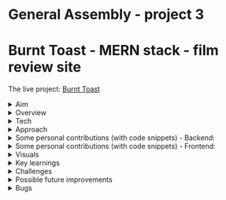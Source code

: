 # General Assembly - project 3
# Burnt Toast - MERN stack - film review site
The live project: [Burnt Toast](http://burnt-toast-ga.herokuapp.com/)

<details>
  <summary>Aim</summary>
  <ul>
    <li>In the teams of three we’ve assigned you, build a full stack application.</li>
    <li>Use MERN stack - MongoDB, Express, React.js & Node.</li>
    <li>Include CRUD operations.</li>
    <li>For a challenge - include Authentication.</li>
    <li>Use SASS for styling</li>
    <li>For a challenge include one or more dependencies for React libraries</li>
    <li>It can be a direct clone of, or inspired by, an existing website.</li>
    <li>Make wireframes as well as a written plan in order for us to sign you off.</li>
  </ul>
</details>

<details>
  <summary>Overview</summary>
  <ul>
    <li>Movie review website, on some level modeled after Rotten Tomatoes.</li>
    <li>Fully functional MERN stack application.</li>
    <li>CRUD operations - create, view, update and delete films on the database. </li>
    <li>+ Rate films others have posted.</li>
    <li>+ Add comments and ‘Like’ comments on particular films.</li>
    <li>Includes Authentication (Register / Login & perform restricted actions when logged in)</li>
    <li>Consistent styling throughout, achieved mainly with SASS.</li>
    <li>
      Two React libraries utilised - React-Reveal for some subtle animations and React-Bootstrap for some component styling, including a carousel that displays all       movies in the database (including new additions)
    </li>
    <li>Responsive design (works on a range of screen sizes)</li>
  </ul>
</details>

<details>
  <summary>Tech</summary>
  <ul>
    <li>
      <details>
        <summary>Frontend - React & Sass - 50% :</summary>
        <ul>
          <li>The client facing APP.</li>
          <liComponents of all shapes and sizes for getting and displaying data.></li>
          <li>Helper functions (configurable blueprints for sending requests).</li>
          <li>Various pages on which components are rendered.</li>
          <li>Index.js where the client facing app is injected into the document root (an HTML file).</li>
          <li>Positioning, fonts & colouring.</li>
          <li>Responsive design (media queries).</li>
        </ul>
      </details>
    </li>
    <li>
      <details>
        <summary>Backend (JavaScript / MongoDB / Express / Node) 50% :</summary>
        <ul>
          <li>Configuration (the environment, the routes (endpoints) & secure routes</li>
          <li>Controllers (functions which handle incoming requests)</li>
          <li>Models - Exported schemas for data which will be added - this includes any relationships (embedded and reference relationships)</li>
          <li>db - contains data and seeds.</li>
        </ul>
      </details>
    </li>
  </ul>
</details>

<details>
  <summary>Approach</summary>
  <ul>
    <li>
      <details>
        <summary>Beginning - planning :</summary>
        <ul>
          <li>Immediately we set up a Trello board</li>
          <li>
            We started with written plans for the front and backend respectively, taking turns making notes as we discussed ideas on a Zoom call.
            <ul>
              <li>
                Backend plan: we listed the necessary schemas, controllers, routes, secure routes and described the index, environment and database we would be                     building.
              </li>
              <li>
                Frontend plan: we described the project, components and pages. - we also used wireframes as a visual aid and included those in the trello board.
              </li>
            </ul>
          </li>
          <li>We then added three lists - ‘to do’, ‘in progress’, ‘done’ - in order to track progress.</li>
          <li>
            Once we had established the mongo database it was time to begin work on the backend code, starting with the environment & index - closely following the             notes we made during the previous segment of the course.
          </li>
          <li>
            We built the models that we felt were necessary to deliver and MVP and established the required relationships. - My Teammate Shak largely took ownership over this at first as he was keen to practice, I helped guide the process and wrote some of the complex relationships/models/controllers later on.
          </li>
          <li>
            We then began writing controllers and routes simultaneously and testing them using Insomnia (analogous to postman which you also may be familiar with).             Testing in this way allows us to ensure our requests, our routes and our controllers are fully functional before starting work on the front end.
          </li>
          <li>
            We began work on the frontend once we were able to make the fundamental requests and get the appropriate errors returned if we did not provide a valid             authorization token. These specified requests were as follows: 
            <ul>
              <li>
                (POST) Register a user, Login, get the user data, add a movie to the database, (GET) get the data for one or all of the movies, (PUT) edit a movie,                 (DELETE) delete a movie.
              </li>
            </ul>
          </li>
        </ul>
      </details>
    </li>
    <li>
      <details>
        <summary>Middle - bulk of the project :</summary>
        <p>
          Just before we began work on the frontend, an update was made to the react-router-dom architecture, which introduced a bonus challenge - to correctly               implement the new system we were unfamiliar with.
        </p>
        <ul>
          <li>
            We created a ‘helpers’ folder containing configurable callback functions for making our requests. In this way your request functions can all be located             and edited fairly easily if necessary down the line.
          </li>
          <li>
            Our thorough plan gave us a clear overview of the pages and components we would have to build for our MVP and we made quick progress with those -                   building out things like the navigation bar and the footer which would be seen on every page - then the register and login form which we used to retest             our requests and routes, successfully.
          </li>
          <li>
            The home page (carousel of movies within the database which is updated live) was challenging and I took ownership over that component, having worked               with the react bootstrap library in the past. 
          </li>
          <li>
            My Teammate Kirtan built a brilliant search bar system, utilising what he’d learned on his previous project.
          </li>
          <li>
            Building out things like the ‘movies’ page felt easy and went smoothly overall.
          </li>
        </ul>
      </details>
    </li>
    <li>
      <details>
        <summary>End - polishing & testing :</summary>
        <ul>
          <li>
            The later stages of the process involved adding to the backend. Shak and I worked out what kind of schemas and relationships we would need to allow a               logged in user the ability to comment on a movie and like existing comments. 
            <img src=https://user-images.githubusercontent.com/89402596/149163175-9747ba59-20d5-4359-97da-ef079aebd727.png />
          </li>
          <li>
            We had to write complex controllers for those operations, testing them on insomnia. Writing the controllers for liking and unliking a comment on a film             was especially challenging, grappling with the logic until It worked on insomnia was a satisfying process. - I took ownership over this logic.
            <img src=https://user-images.githubusercontent.com/89402596/149163006-10c58fb4-1456-4cfb-b9d7-8137572249fa.png />
          </li>
          <li>
            I then began work on the front end, which turned out to be even more challenging funnily enough. I was able to make the commenting system work in time             for the presentation but the like / unlike system still needed some small tweaks. - I felt there was room for improvement. 
          </li>
          <li>
            We then styled the project, finding fonts, a logo, and a color scheme that we felt suited the project. I took ownership over much of this stage of the             process. I found and implemented a second React library called react-reveal, which allowed me to include simple animations on all of the sites forms,               giving the site a slightly more dynamic feel. 
          </li>
        </ul>
      </details>
    </li>
  </ul>
</details>

<details>
  <summary>Some personal contributions (with code snippets) - Backend:</summary>
  <p>Models - Embedded relationship within an embedded relationship</p>
  <img src=https://user-images.githubusercontent.com/89402596/149164171-fd62b783-5fb6-4312-9e3c-63f16f4af8c8.png />
  <p>Controllers - Add or delete a film rating</p>
  <img src=https://user-images.githubusercontent.com/89402596/149163897-88bff672-c882-4bc4-b35f-79822c9b5b32.png />
  <p>Controllers - Like an existing comment:</p>
  <img src=https://user-images.githubusercontent.com/89402596/149163671-3cb63059-1683-40b6-8846-0c87cf731905.png />
</details>

<details>
  <summary>Some personal contributions (with code snippets) - Frontend:</summary>
  <p>'helpers' - exported functions for making requests: </p>
  <img src=https://user-images.githubusercontent.com/89402596/149167174-2d9a1477-d0a3-428f-92e3-603269073dab.png />
  <img src=https://user-images.githubusercontent.com/89402596/149167680-629b7dd0-74fd-4117-b680-afa2a16efc23.png />
  <p>
    Building a Carousel of all movies in the database at any given time. -- To do this make a request for all films in the database saving them to a stateful variable assigned an array of objects (films) -> map over this array of films -> create an instance of a 'Slide' component passing the individual film object as React props
  </p>
  <img src=https://user-images.githubusercontent.com/89402596/149164991-81944899-56b6-4c81-af85-50eb36e8b1b1.png />
</details>

<details>
  <summary>Visuals</summary>
  <p>Homepage :</p>
  <img src=https://user-images.githubusercontent.com/89402596/148926456-b9cdac8c-4c9d-413a-8e50-b6dc8bad171d.png />
  <p>View all films :</p>
  <img src=https://user-images.githubusercontent.com/89402596/148926563-8da54d73-2fce-48e3-8526-58cef765d67d.png />
  <p>View one film: </p>
  <img src=https://user-images.githubusercontent.com/89402596/148926681-6cb50114-fe97-4359-b5f5-b48506d84d70.png />
  <p>Add a film :</p>
  <img src=https://user-images.githubusercontent.com/89402596/148926730-fe21e5de-aba1-4690-b820-c2ce763f6f5f.png />
  <p>Profile page :</p>
  <img src=https://user-images.githubusercontent.com/89402596/148926800-2fb00561-71fb-4ab8-b4e4-78267df857a9.png />
</details>

<details>
  <summary>Key learnings</summary>
  <ul>
    <li>Planning is everything.</li>
    <li>Create and populate a mongo database + working with express and node.</li>
    <li>Adapt when using newly updated architectures (react-router-dom)</li>
    <li>SASS makes for more readable and reusable CSS.</li>
    <li>React Reveal for simple animation of any component.</li>
    <li>Heavily customised react-bootstrap components can cause issues, be sure to allow time to achieve and test the intended effect.</li>
  </ul>
</details>

<details>
  <summary>Challenges</summary>
  <ul>
    <li>
      Time management - packing as many features in as possible but making sure they all work effectively, removing the ones I couldn’t polish before                     deadline.
    </li>
    <li>Writing the logic for liking a comment was more complex than it sounds. I am yet to perfect the system.</li>
    <li>Creating working media queries to make an app fully responsive is no joke, this takes time and attention.</li>
    <li>
      Properly implementing useEffect() while working with props and components that instantiate inner components. (When you like a comment on a movie - it should       be updated live and the like button should become an unlike button in that moment, without refreshing the page). 
    </li>
  </ul>
</details>

<details>
  <summary>Possible future improvements</summary>
  <ul>
    <li>View other users profiles.</li>
    <li>Like button fully functioning + add like button to movies as well as comments.</li>
    <li>More interesting home page (possibly a list of the top-rated movies at that time). </li>
    <li>Improved styling - currently feels clunky and outdated.</li>
    <li>Media queries need considerable work.</li>
    <li>Forms could appear in pop ups instead of on separate pages.</li>
  </ul>
</details>

<details>
  <summary>Bugs</summary>
  <ul>
    <li>Some of the styling doesn’t work well when resizing the page (text jumps out of buttons and elements are laid on top of eachother)</li>
    <li>The Like button allows you to like a comment more than once.</li>
  </ul>
</details>
